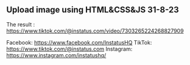 ## Upload image using HTML&CSS&JS 31-8-23
The result : https://www.tiktok.com/@instatus.com/video/7303265224268827909

Facebook: https://www.facebook.com/InstatusHQ
TikTok: https://www.tiktok.com/@instatus.com
Instagram: https://www.instagram.com/instatushq/
